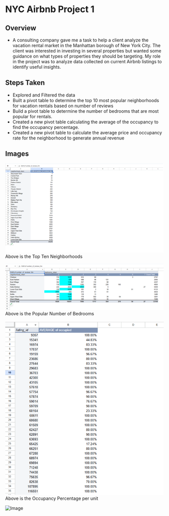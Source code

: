 # NYC Airbnb Project 1 

## Overview
* A consulting company gave me a task to help a client analyze the vacation rental market in the Manhattan borough of New York City. The client was interested in investing in several properties but wanted some guidance on what types of properties they should be targeting. My role in the project was to analyze data collected on current Airbnb listings to identify useful insights.

## Steps Taken
* Explored and Filtered the data
* Built a pivot table to determine the top 10 most popular neighborhoods for vacation rentals based on number of reviews 
* Build a pivot table to determine the number of bedrooms that are most popular for rentals.
* Created a new pivot table calculating the average of the occupancy to find the occupancy percentage. 
* Created a new pivot table to calculate the average price and occupancy rate for the neighborhood to generate annual revenue

## Images
![Top 10 Neighborhoods](Neighborhoods.png)
Above is the Top Ten Neighborhoods

![Image](bedrooms.png)
Above is the Popular Number of Bedrooms

![Image](occupancy.png)
 Above is the Occupancy Percentage per unit 

![Image](src/Img/darkmode.png)

















